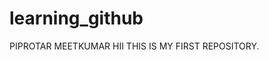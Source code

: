 # learning_github

PIPROTAR MEETKUMAR
HII THIS IS MY FIRST REPOSITORY.                                                                                                                                                                              
